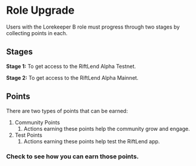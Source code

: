 # Role Upgrade

Users with the Lorekeeper B role must progress through two stages by collecting points in each.

## Stages

**Stage 1:** To get access to the RiftLend Alpha Testnet.

**Stage 2:** To get access to the RiftLend Alpha Mainnet.

## Points

There are two types of points that can be earned:

1. Community Points
   1. Actions earning these points help the community grow and engage.
2. Test Points
   1. Actions earning these points help test the RiftLend app.&#x20;

### Check to see how you can earn those points.

####
